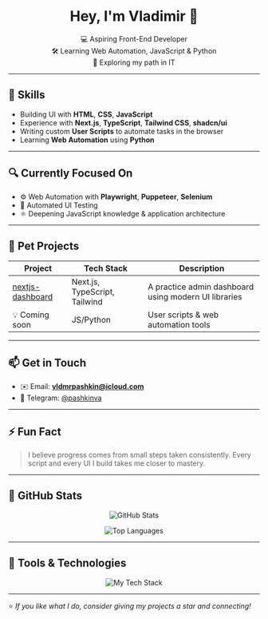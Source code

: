 <h1 align="center">Hey, I'm Vladimir 👋</h1>
<p align="center">
  💻 Aspiring Front-End Developer <br>
  🛠 Learning Web Automation, JavaScript & Python <br>
  🚀 Exploring my path in IT
</p>

---

## 🧠 Skills

- Building UI with **HTML**, **CSS**, **JavaScript**
- Experience with **Next.js**, **TypeScript**, **Tailwind CSS**, **shadcn/ui**
- Writing custom **User Scripts** to automate tasks in the browser
- Learning **Web Automation** using **Python**

---

## 🔍 Currently Focused On

- ⚙️ Web Automation with **Playwright**, **Puppeteer**, **Selenium**
- 🧪 Automated UI Testing
- ⚛️ Deepening JavaScript knowledge & application architecture

---

## 🧩 Pet Projects

| Project | Tech Stack | Description |
|--------|------------|-------------|
| [nextjs-dashboard](https://github.com/p4sdev/nextjs-dashboard) | Next.js, TypeScript, Tailwind | A practice admin dashboard using modern UI libraries |
| 💡 Coming soon | JS/Python | User scripts & web automation tools |

---

## 📫 Get in Touch

- ✉️ Email: **vldmrpashkin@icloud.com**
- 💬 Telegram: [@pashkinva](https://t.me/pashkinva)

---

## ⚡ Fun Fact

> I believe progress comes from small steps taken consistently. Every script and every UI I build takes me closer to mastery.

---

## 🧮 GitHub Stats

<p align="center">
  <img src="https://github-readme-stats.vercel.app/api?username=p4sdev&show_icons=true&theme=tokyonight" alt="GitHub Stats" />
</p>

<p align="center">
  <img src="https://github-readme-stats.vercel.app/api/top-langs/?username=p4sdev&layout=compact&theme=tokyonight" alt="Top Languages" />
</p>

---

## 🧰 Tools & Technologies

<p align="center">
  <img src="https://skillicons.dev/icons?i=js,ts,react,nextjs,tailwind,python,git,vscode,html,css" alt="My Tech Stack" />
</p>

---

⭐️ *If you like what I do, consider giving my projects a star and connecting!*
